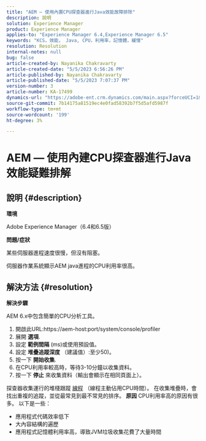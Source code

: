 ```yaml
---
title: "AEM — 使用內置CPU探查器進行Java效能故障排除"
description: 說明
solution: Experience Manager
product: Experience Manager
applies-to: "Experience Manager 6.4,Experience Manager 6.5"
keywords: "KCS，效能， Java, CPU，利用率，記憶體，緩慢"
resolution: Resolution
internal-notes: null
bug: false
article-created-by: Nayanika Chakravarty
article-created-date: "5/5/2023 6:56:26 PM"
article-published-by: Nayanika Chakravarty
article-published-date: "5/5/2023 7:07:37 PM"
version-number: 3
article-number: KA-17499
dynamics-url: "https://adobe-ent.crm.dynamics.com/main.aspx?forceUCI=1&pagetype=entityrecord&etn=knowledgearticle&id=c0334588-76eb-ed11-a7c6-6045bd006704"
source-git-commit: 7b14175a81519ec4e0fad58392b7f5d5afd5987f
workflow-type: tm+mt
source-wordcount: '199'
ht-degree: 3%

---
```


# AEM — 使用內建CPU探查器進行Java效能疑難排解

## 說明 {#description}


<b>環境</b>

Adobe Experience Manager（6.4和6.5版）

<b>問題/症狀</b>

某些伺服器進程速度很慢，但沒有阻塞。

伺服器作業系統顯示AEM java進程的CPU利用率很高。


## 解決方法 {#resolution}


<b>解決步驟</b>

AEM 6.x中包含簡單的CPU分析工具。

1. 開啟此URL:https://aem-host:port/system/console/profiler
2. 展開 <b>選項</b>.
3. 設定 <b>範例間隔</b> (ms)或使用預設值。
4. 設定 <b>堆疊追蹤深度</b> （建議值）:至少50)。
5. 按一下 <b>開始收集</b>.
6. 在CPU利用率較高時，等待3-10分鐘以收集資料。
7. 按一下 <b>停止</b> 來收集資料（輸出會顯示在相同頁面上）。


探查器收集運行的堆棧跟蹤 [線程](https://docs.oracle.com/javase/tutorial/essential/concurrency/threads.html) （線程主動佔用CPU時間）。 在收集堆疊時，會找出重複的追蹤，並從最常見到最不常見的排序。
<b>原因</b>
CPU利用率高的原因有很多。 以下是一些：

- 應用程式代碼效率低下
- 大內容結構的遍歷
- 應用程式記憶體利用率高，導致JVM垃圾收集花費了大量時間

